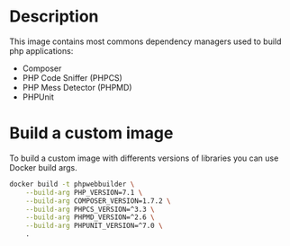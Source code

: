 
# Description

This image contains most commons dependency managers used to build php applications:

* Composer
* PHP Code Sniffer (PHPCS)
* PHP Mess Detector (PHPMD)
* PHPUnit

# Build a custom image

To build a custom image with differents versions of libraries you can use Docker build args.

```bash
docker build -t phpwebbuilder \
    --build-arg PHP_VERSION=7.1 \
    --build-arg COMPOSER_VERSION=1.7.2 \
    --build-arg PHPCS_VERSION=^3.3 \
    --build-arg PHPMD_VERSION=^2.6 \
    --build-arg PHPUNIT_VERSION=^7.0 \
    .
```